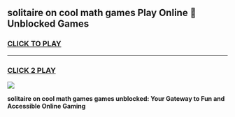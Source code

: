 
## solitaire on cool math games Play Online 👋 Unblocked Games
<h3>
<a href="https://news.freeplayer.one?title=solitaire_on_cool_math_games&ref=17CMG">CLICK TO PLAY</a></h3>
<hr>

<h3>
<a href="https://news.freeplayer.one?title=solitaire_on_cool_math_games&ref=17CMG">CLICK 2 PLAY</a>
  
</h3>

<a href="https://news.freeplayer.one?title=solitaire_on_cool_math_games&ref=17CMG/"><img src="https://clearcache.store/games.png"></a>


**solitaire on cool math games games unblocked: Your Gateway to Fun and Accessible Online Gaming**
